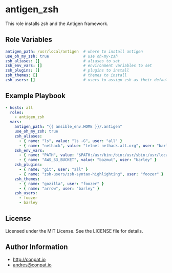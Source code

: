 antigen_zsh
===========

This role installs zsh and the Antigen framework.

Role Variables
--------------

```yaml
antigen_path: /usr/local/antigen  # where to install antigen
use_oh_my_zsh: true               # use oh-my-zsh
zsh_aliases: []                   # aliases to set
zsh_env_vars: []                  # environment variables to set
zsh_plugins: []                   # plugins to install
zsh_themes: []                    # themes to install
zsh_users: []                     # users to assign zsh as their default shell
```

Example Playbook
----------------

```yaml
- hosts: all
  roles:
    - antigen_zsh
  vars:
    antigen_path: "{{ ansible_env.HOME }}/.antigen"
    use_oh_my_zsh: true
    zsh_aliases:
      - { name: "ls", value: "ls -G", user: "all" }
      - { name: "nethack", value: "telnet nethack.alt.org", user: "barley" }
    zsh_env_vars:
      - { name: "PATH", value: "$PATH:/usr/bin:/bin:/usr/sbin:/usr/local/bin", user: "all" }
      - { name: "AWS_S3_BUCKET", value: "bazmut", user: "barley" }
    zsh_plugins:
      - { name: "git", user: "all" }
      - { name: "zsh-users/zsh-syntax-highlighting", user: "foozer" }
    zsh_themes:
      - { name: "gozilla", user: "foozer" }
      - { name: "arrow", user: "barley" }
    zsh_users:
      - foozer
      - barley
```

License
-------

Licensed under the MIT License. See the LICENSE file for details.

Author Information
------------------

- http://conpat.io
- andres@conpat.io
